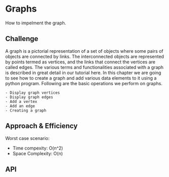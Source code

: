 # Graphs

How to impelment the graph.

## Challenge

A graph is a pictorial representation of a set of objects where some pairs of objects are connected by links. The interconnected objects are represented by points termed as vertices, and the links that connect the vertices are called edges. The various terms and functionalities associated with a graph is described in great detail in our tutorial here. In this chapter we are going to see how to create a graph and add various data elements to it using a python program. Following are the basic operations we perform on graphs.

    - Display graph vertices
    - Display graph edges
    - Add a vertex
    - Add an edge
    - Creating a graph

## Approach & Efficiency

Worst case scenario:
- Time compexity: O(n^2)
- Space Complexity: O(n)

## API
<!-- Description of each method publicly available in your Graph -->
